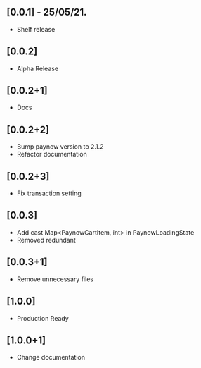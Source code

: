 ## [0.0.1] - 25/05/21.

* Shelf release

## [0.0.2]

* Alpha Release

## [0.0.2+1]

* Docs

## [0.0.2+2]
* Bump paynow version to 2.1.2
* Refactor documentation

## [0.0.2+3]

* Fix transaction setting

## [0.0.3]
* Add cast Map<PaynowCartItem, int> in PaynowLoadingState
* Removed redundant

## [0.0.3+1]
* Remove unnecessary files

## [1.0.0]
* Production Ready

## [1.0.0+1] 
* Change documentation
